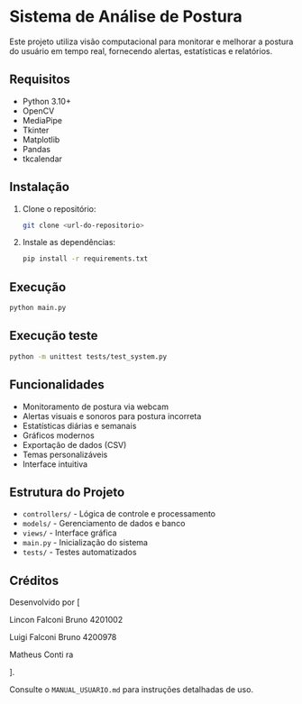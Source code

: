 # Sistema de Análise de Postura

Este projeto utiliza visão computacional para monitorar e melhorar a postura do usuário em tempo real, fornecendo alertas, estatísticas e relatórios.

## Requisitos
- Python 3.10+
- OpenCV
- MediaPipe
- Tkinter
- Matplotlib
- Pandas
- tkcalendar

## Instalação
1. Clone o repositório:
   ```bash
   git clone <url-do-repositorio>
   ```
2. Instale as dependências:
   ```bash
   pip install -r requirements.txt
   ```

## Execução
```bash
python main.py
```
## Execução teste
```bash
python -m unittest tests/test_system.py
```

## Funcionalidades
- Monitoramento de postura via webcam
- Alertas visuais e sonoros para postura incorreta
- Estatísticas diárias e semanais
- Gráficos modernos
- Exportação de dados (CSV)
- Temas personalizáveis
- Interface intuitiva

## Estrutura do Projeto
- `controllers/` - Lógica de controle e processamento
- `models/` - Gerenciamento de dados e banco
- `views/` - Interface gráfica
- `main.py` - Inicialização do sistema
- `tests/` - Testes automatizados

## Créditos
Desenvolvido por [
   
   Lincon Falconi Bruno
   4201002

   Luigi Falconi Bruno
   4200978

   Matheus Conti
   ra 

   ].

Consulte o `MANUAL_USUARIO.md` para instruções detalhadas de uso. 